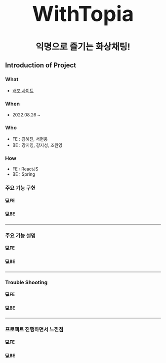 
<h1 style="text-align: center; font-size: 67px">WithTopia </h1>
<h1 style="text-align: center;">익명으로 즐기는 화상채팅!</h1>


## Introduction of Project
### What
- [배포 사이트](https://warmwinter.co.kr)

### When
- 2022.08.26 ~ 

### Who
- FE : 김혜진, 서현웅
- BE : 강지영, 강지성, 조원영

### How
- FE : ReactJS
- BE : Spring


### 주요 기능 구현
#### 💻**FE**


#### 💻**BE**


-----

### 주요 기능 설명
#### 💻**FE**


#### 💻**BE**

----

### Trouble Shooting
#### 💻**FE**


#### 💻**BE** 


-----

### 프로젝트 진행하면서 느낀점
#### 💻**FE**

#### 💻**BE** 

